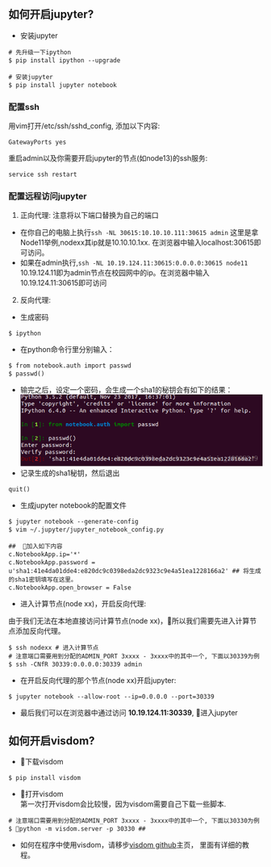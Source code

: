 ## 如何开启jupyter?
* 安装jupyter
```
# 先升级一下ipython
$ pip install ipython --upgrade

# 安装jupyter
$ pip install jupyter notebook
```

### 配置ssh
用vim打开/etc/ssh/sshd_config, 添加以下内容:
```
GatewayPorts yes
```
重启admin以及你需要开启jupyter的节点(如node13)的ssh服务:
```
service ssh restart
```


### 配置远程访问jupyter
1. 正向代理:
注意将以下端口替换为自己的端口
* 在你自己的电脑上执行``ssh -NL 30615:10.10.10.111:30615 admin`` 这里是拿Node11举例,nodexx其ip就是10.10.10.1xx. 在浏览器中输入localhost:30615即可访问。
* 如果在admin执行,``ssh -NL 10.19.124.11:30615:0.0.0.0:30615 node11`` 10.19.124.11即为admin节点在校园网中的ip。在浏览器中输入10.19.124.11:30615即可访问

2. 反向代理:
* 生成密码
```
$ ipython
```
* 在python命令行里分别输入：
```
$ from notebook.auth import passwd
$ passwd()
```
* 输完之后，设定一个密码，会生成一个sha1的秘钥会有如下的结果：
![](img/jupyter.png)
* 记录生成的sha1秘钥，然后退出
```
quit()
```
* 生成jupyter notebook的配置文件
```
$ jupyter notebook --generate-config
$ vim ~/.jupyter/jupyter_notebook_config.py

##  加入如下内容
c.NotebookApp.ip='*'
c.NotebookApp.password = u'sha1:41e4da01dde4:e820dc9c0398eda2dc9323c9e4a51ea1228166a2' ## 将生成的sha1密钥填写在这里。
c.NotebookApp.open_browser = False
```
* 进入计算节点(node xx)，开启反向代理:

由于我们无法在本地直接访问计算节点(node xx)，所以我们需要先进入计算节点添加反向代理。

```
$ ssh nodexx # 进入计算节点
# 注意端口需要用到分配的ADMIN_PORT 3xxxx - 3xxxx中的其中一个, 下面以30339为例
$ ssh -CNfR 30339:0.0.0.0:30339 admin
```

* 在开启反向代理的那个节点(node xx)开启jupyter:
```
$ jupyter notebook --allow-root --ip=0.0.0.0 --port=30339
```

* 最后我们可以在浏览器中通过访问  **10.19.124.11:30339**, 进入jupyter

## 如何开启visdom?
*  下载visdom
```
$ pip install visdom
```
* 打开visdom   
第一次打开visdom会比较慢，因为visdom需要自己下载一些脚本.
```
# 注意端口需要用到分配的ADMIN_PORT 3xxxx - 3xxxx中的其中一个, 下面以30330为例
$ python -m visdom.server -p 30330 ##
```

* 如何在程序中使用visdom，请移步[visdom github](https://github.com/facebookresearch/visdom)主页， 里面有详细的教程。

